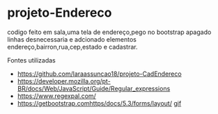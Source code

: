 # projeto-Endereco
codigo feito em sala,uma tela de endereço,pego no bootstrap apagado linhas desnecessaria e adcionado elementos endereço,bairron,rua,cep,estado e cadastrar.

Fontes utilizadas
* https://github.com/laraassuncao18/projeto-CadEndereco
* https://developer.mozilla.org/pt-BR/docs/Web/JavaScript/Guide/Regular_expressions
* https://www.regexpal.com/
* https://getbootstrap.comhttps/docs/5.3/forms/layout/
[gif](gif/Gravando-2023-09-20-124922%20(1).gif)
